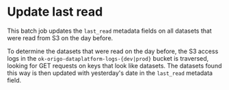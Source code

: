 # Update last read

This batch job updates the `last_read` metadata fields on all datasets that were
read from S3 on the day before.

To determine the datasets that were read on the day before, the S3 access logs
in the `ok-origo-dataplatform-logs-{dev|prod}` bucket is traversed, looking for
GET requests on keys that look like datasets. The datasets found this way is
then updated with yesterday's date in the `last_read` metadata field.
